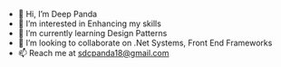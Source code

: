 - 👋 Hi, I’m Deep Panda
- 👀 I’m interested in Enhancing my skills
- 🌱 I’m currently learning Design Patterns
- 💞️ I’m looking to collaborate on .Net Systems, Front End Frameworks
- 📫 Reach me at sdcpanda18@gmail.com

<!---
dcpanda18/dcpanda18 is a ✨ special ✨ repository because its `README.md` (this file) appears on your GitHub profile.
You can click the Preview link to take a look at your changes.
--->
